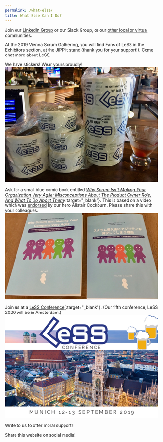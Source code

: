 ```yaml
---
permalink: /what-else/
title: What Else Can I Do?
---
```

Join our [LinkedIn Group](https://www.linkedin.com/groups/6968022/) or
our Slack Group, or our [other local or virtual communities](https://less.works/resources/communities.html).

At the 2019 Vienna Scrum Gathering, you will find Fans of LeSS in the Exhibitors section, at the JiPP.it stand (thank you for your support!). Come chat more about LeSS.

We have stickers!  Wear yours proudly!
![WE WANT LeSS stickers](/images/2000-LeSS-stickers-next-to-a-Manhattan.jpg)

Ask for a small blue
comic book entitled
[_Why Scrum Isn't Making Your Organization Very Agile: Misconceptions About The Product Owner Role, And What To Do About Them_](https://seattlescrum.com/downloads/Why-Scrum-Isnt-Making-Your-Organization-Very-Agile-Product-Owner-Misconceptions.pdf){:target="_blank"}.
This is based on a video which was
[endorsed](https://twitter.com/TotherAlistair/status/1136145401311088640)
by our hero Alistair Cockburn.  Please share this with your colleagues.
![Why-Scrum-Isnt-Making-Your-Company-Very-Agile-book-covers.jpg](/images/Why-Scrum-Isnt-Making-Your-Company-Very-Agile-book-covers.jpg)

Join us at a 
[LeSS Conference](https://less.works/less-conferences/){:target="_blank"}.  (Our fifth conference, LeSS 2020 will be in Amsterdam.)
![LeSS-Conference-banner](/images/LeSS-Conference-banner.png)

Write to us to offer moral support!

Share this website on social media!
